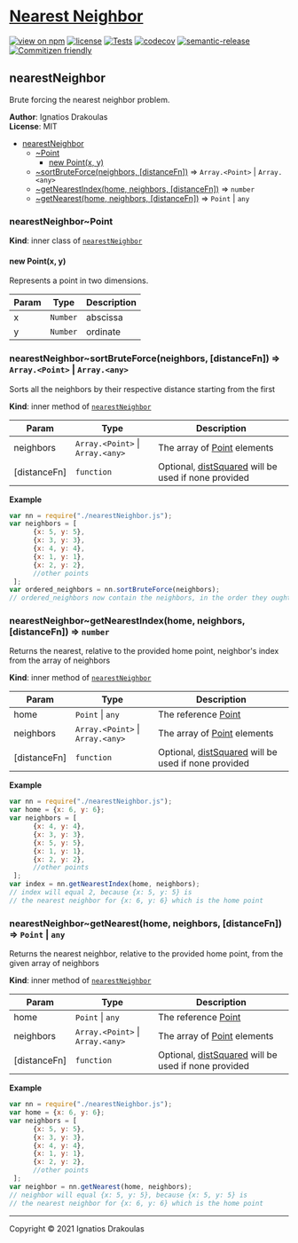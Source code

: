 # [Nearest Neighbor](https://github.com/ignatisD/nearest-neighbor)

[![view on npm](https://img.shields.io/npm/v/@ignatisd/nearest-neighbor)](https://www.npmjs.com/package/@ignatisd/nearest-neighbor)
[![license](https://img.shields.io/npm/l/@ignatisd/nearest-neighbor)](https://github.com/ignatisD/nearest-neighbor/blob/HEAD/LICENSE)
[![Tests](https://github.com/ignatisD/nearest-neighbor/workflows/Tests/badge.svg)](https://github.com/ignatisD/nearest-neighbor/actions?query=workflow%3ATests)
[![codecov](https://codecov.io/gh/ignatisD/nearest-neighbor/branch/master/graph/badge.svg?token=48k4ayRapx)](https://codecov.io/gh/ignatisD/nearest-neighbor)
[![semantic-release](https://img.shields.io/badge/%20%20%F0%9F%93%A6%F0%9F%9A%80-semantic--release-e10079.svg)](https://github.com/semantic-release/semantic-release)
[![Commitizen friendly](https://img.shields.io/badge/commitizen-friendly-brightgreen.svg)](http://commitizen.github.io/cz-cli/)

<a name="module_nearestNeighbor"></a>

## nearestNeighbor
Brute forcing the nearest neighbor problem.

**Author**: Ignatios Drakoulas  
**License**: MIT  

* [nearestNeighbor](#module_nearestNeighbor)
    * [~Point](#module_nearestNeighbor..Point)
        * [new Point(x, y)](#new_module_nearestNeighbor..Point_new)
    * [~sortBruteForce(neighbors, [distanceFn])](#module_nearestNeighbor..sortBruteForce) ⇒ <code>Array.&lt;Point&gt;</code> \| <code>Array.&lt;any&gt;</code>
    * [~getNearestIndex(home, neighbors, [distanceFn])](#module_nearestNeighbor..getNearestIndex) ⇒ <code>number</code>
    * [~getNearest(home, neighbors, [distanceFn])](#module_nearestNeighbor..getNearest) ⇒ <code>Point</code> \| <code>any</code>

<a name="module_nearestNeighbor..Point"></a>

### nearestNeighbor~Point
**Kind**: inner class of [<code>nearestNeighbor</code>](#module_nearestNeighbor)  
<a name="new_module_nearestNeighbor..Point_new"></a>

#### new Point(x, y)
Represents a point in two dimensions.


| Param | Type | Description |
| --- | --- | --- |
| x | <code>Number</code> | abscissa |
| y | <code>Number</code> | ordinate |

<a name="module_nearestNeighbor..sortBruteForce"></a>

### nearestNeighbor~sortBruteForce(neighbors, [distanceFn]) ⇒ <code>Array.&lt;Point&gt;</code> \| <code>Array.&lt;any&gt;</code>
Sorts all the neighbors by their respective distance starting from the first

**Kind**: inner method of [<code>nearestNeighbor</code>](#module_nearestNeighbor)  

| Param | Type | Description |
| --- | --- | --- |
| neighbors | <code>Array.&lt;Point&gt;</code> \| <code>Array.&lt;any&gt;</code> | The array of [Point](Point) elements |
| [distanceFn] | <code>function</code> | Optional, [distSquared](distSquared) will be used if none provided |

**Example**  
```js
var nn = require("./nearestNeighbor.js");
var neighbors = [
      {x: 5, y: 5},
      {x: 3, y: 3},
      {x: 4, y: 4},
      {x: 1, y: 1},
      {x: 2, y: 2},
      //other points
 ];
var ordered_neighbors = nn.sortBruteForce(neighbors);
// ordered_neighbors now contain the neighbors, in the order they ought to be visited.
```
<a name="module_nearestNeighbor..getNearestIndex"></a>

### nearestNeighbor~getNearestIndex(home, neighbors, [distanceFn]) ⇒ <code>number</code>
Returns the nearest, relative to the provided home point, neighbor's index from the array of neighbors

**Kind**: inner method of [<code>nearestNeighbor</code>](#module_nearestNeighbor)  

| Param | Type | Description |
| --- | --- | --- |
| home | <code>Point</code> \| <code>any</code> | The reference [Point](Point) |
| neighbors | <code>Array.&lt;Point&gt;</code> \| <code>Array.&lt;any&gt;</code> | The array of [Point](Point) elements |
| [distanceFn] | <code>function</code> | Optional, [distSquared](distSquared) will be used if none provided |

**Example**  
```js
var nn = require("./nearestNeighbor.js");
var home = {x: 6, y: 6};
var neighbors = [
      {x: 4, y: 4},
      {x: 3, y: 3},
      {x: 5, y: 5},
      {x: 1, y: 1},
      {x: 2, y: 2},
      //other points
 ];
var index = nn.getNearestIndex(home, neighbors);
// index will equal 2, because {x: 5, y: 5} is
// the nearest neighbor for {x: 6, y: 6} which is the home point
```
<a name="module_nearestNeighbor..getNearest"></a>

### nearestNeighbor~getNearest(home, neighbors, [distanceFn]) ⇒ <code>Point</code> \| <code>any</code>
Returns the nearest neighbor, relative to the provided home point, from the given array of neighbors

**Kind**: inner method of [<code>nearestNeighbor</code>](#module_nearestNeighbor)  

| Param | Type | Description |
| --- | --- | --- |
| home | <code>Point</code> \| <code>any</code> | The reference [Point](Point) |
| neighbors | <code>Array.&lt;Point&gt;</code> \| <code>Array.&lt;any&gt;</code> | The array of [Point](Point) elements |
| [distanceFn] | <code>function</code> | Optional, [distSquared](distSquared) will be used if none provided |

**Example**  
```js
var nn = require("./nearestNeighbor.js");
var home = {x: 6, y: 6};
var neighbors = [
      {x: 5, y: 5},
      {x: 3, y: 3},
      {x: 4, y: 4},
      {x: 1, y: 1},
      {x: 2, y: 2},
      //other points
 ];
var neighbor = nn.getNearest(home, neighbors);
// neighbor will equal {x: 5, y: 5}, because {x: 5, y: 5} is
// the nearest neighbor for {x: 6, y: 6} which is the home point
```

* * *

Copyright &copy; 2021 Ignatios Drakoulas